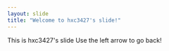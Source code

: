 ```yaml
---
layout: slide
title: "Welcome to hxc3427's slide!"
---
```

This is hxc3427's slide
Use the left arrow to go back!
